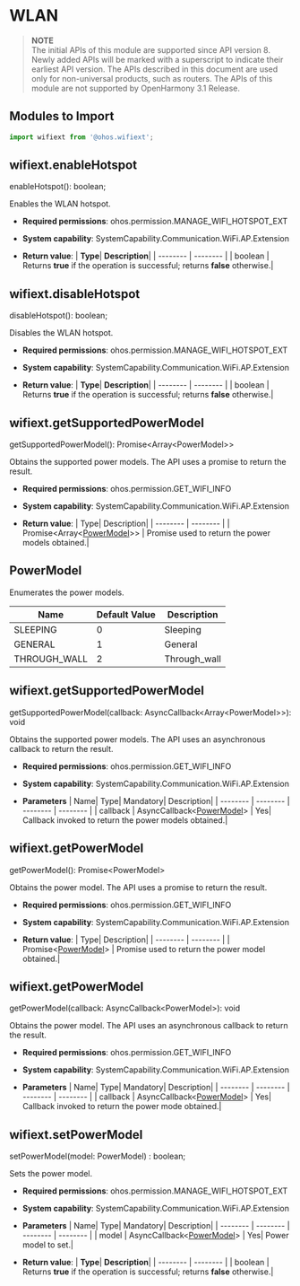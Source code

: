 # WLAN

> **NOTE**<br>
> The initial APIs of this module are supported since API version 8. Newly added APIs will be marked with a superscript to indicate their earliest API version.
The APIs described in this document are used only for non-universal products, such as routers.
The APIs of this module are not supported by OpenHarmony 3.1 Release.


## Modules to Import

```js
import wifiext from '@ohos.wifiext';
```

## wifiext.enableHotspot

enableHotspot(): boolean;

Enables the WLAN hotspot.

- **Required permissions**:
  ohos.permission.MANAGE_WIFI_HOTSPOT_EXT

- **System capability**:
  SystemCapability.Communication.WiFi.AP.Extension

- **Return value**:
  | **Type**| **Description**|
  | -------- | -------- |
  | boolean | Returns **true** if the operation is successful; returns **false** otherwise.|


## wifiext.disableHotspot

disableHotspot(): boolean;

Disables the WLAN hotspot.

- **Required permissions**:
  ohos.permission.MANAGE_WIFI_HOTSPOT_EXT

- **System capability**:
  SystemCapability.Communication.WiFi.AP.Extension

- **Return value**:
  | **Type**| **Description**|
  | -------- | -------- |
  | boolean | Returns **true** if the operation is successful; returns **false** otherwise.|


## wifiext.getSupportedPowerModel

getSupportedPowerModel(): Promise&lt;Array&lt;PowerModel&gt;&gt;

Obtains the supported power models. The API uses a promise to return the result.

- **Required permissions**:
  ohos.permission.GET_WIFI_INFO

- **System capability**:
  SystemCapability.Communication.WiFi.AP.Extension

- **Return value**:
  | Type| Description|
  | -------- | -------- |
  | Promise&lt;Array&lt;[PowerModel](#PowerModel)&gt;&gt; | Promise used to return the power models obtained.|


## PowerModel

Enumerates the power models.

| Name| Default Value| Description|
| -------- | -------- | -------- |
| SLEEPING | 0 | Sleeping|
| GENERAL | 1 | General|
| THROUGH_WALL | 2 | Through_wall|


## wifiext.getSupportedPowerModel

getSupportedPowerModel(callback: AsyncCallback&lt;Array&lt;PowerModel&gt;&gt;): void

Obtains the supported power models. The API uses an asynchronous callback to return the result.

- **Required permissions**:
  ohos.permission.GET_WIFI_INFO

- **System capability**:
  SystemCapability.Communication.WiFi.AP.Extension

- **Parameters**
  | Name| Type| Mandatory| Description|
  | -------- | -------- | -------- | -------- |
  | callback | AsyncCallback&lt;[PowerModel](#PowerModel)&gt; | Yes| Callback invoked to return the power models obtained.|


## wifiext.getPowerModel

getPowerModel(): Promise&lt;PowerModel&gt;

Obtains the power model. The API uses a promise to return the result.

- **Required permissions**:
  ohos.permission.GET_WIFI_INFO

- **System capability**:
  SystemCapability.Communication.WiFi.AP.Extension

- **Return value**:
  | Type| Description|
  | -------- | -------- |
  | Promise&lt;[PowerModel](#PowerModel)&gt; | Promise used to return the power model obtained.|


## wifiext.getPowerModel

getPowerModel(callback: AsyncCallback&lt;PowerModel&gt;): void

Obtains the power model. The API uses an asynchronous callback to return the result.

- **Required permissions**:
  ohos.permission.GET_WIFI_INFO

- **System capability**:
  SystemCapability.Communication.WiFi.AP.Extension

- **Parameters**
  | Name| Type| Mandatory| Description|
  | -------- | -------- | -------- | -------- |
  | callback | AsyncCallback&lt;[PowerModel](#PowerModel)&gt; | Yes| Callback invoked to return the power mode obtained.|


## wifiext.setPowerModel

setPowerModel(model: PowerModel) : boolean;

 Sets the power model.

- **Required permissions**:
  ohos.permission.MANAGE_WIFI_HOTSPOT_EXT

- **System capability**:
  SystemCapability.Communication.WiFi.AP.Extension

- **Parameters**
  | Name| Type| Mandatory| Description|
  | -------- | -------- | -------- | -------- |
  | model | AsyncCallback&lt;[PowerModel](#PowerModel)&gt; | Yes| Power model to set.|

- **Return value**:
  | **Type**| **Description**|
  | -------- | -------- |
  | boolean | Returns **true** if the operation is successful; returns **false** otherwise.|
